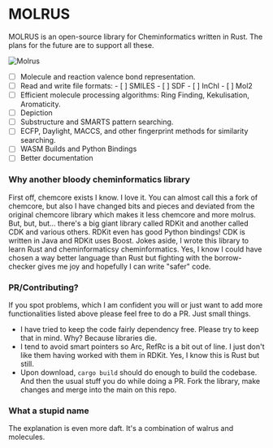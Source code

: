 # MOLRUS

MOLRUS is an open-source library for Cheminformatics written in Rust. The plans for the future are to support all these.

![Molrus]("molrus.png")

- [ ] Molecule and reaction valence bond representation.
- [ ] Read and write file formats: 
        - [ ] SMILES
        - [ ] SDF
        - [ ] InChI
        - [ ] Mol2
- [ ] Efficient molecule processing algorithms: Ring Finding, Kekulisation, Aromaticity.
- [ ] Depiction
- [ ] Substructure and SMARTS pattern searching.
- [ ] ECFP, Daylight, MACCS, and other fingerprint methods for similarity searching.
- [ ] WASM Builds and Python Bindings
- [ ] Better documentation

### Why another bloody cheminformatics library

First off, chemcore exists I know. I love it. You can almost call this a fork of chemcore, but also I have changed bits and pieces and deviated from the original chemcore library which makes it less chemcore and more molrus. But, but, but... there's a big giant library called RDKit and another called CDK and various others. RDKit even has good Python bindings! CDK is written in Java and RDKit uses Boost. Jokes aside, I wrote this library to learn Rust and cheminformaticsy cheminformatics. Yes, I know I could have chosen a way better language than Rust but fighting with the borrow-checker gives me joy and hopefully I can write "safer" code. 

### PR/Contributing?

If you spot problems, which I am confident you will or just want to add more functionalities listed above please feel free to do a PR. Just small things.

- I have tried to keep the code fairly dependency free. Please try to keep that in mind. Why? Because libraries die. 
- I tend to avoid smart pointers so Arc, RefRc is a bit out of line. I just don't like them having worked with them in RDKit. Yes, I know this is Rust but still.
- Upon download, `cargo build` should do enough to build the codebase. And then the usual stuff you do while doing a PR. Fork the library, make changes and merge into the main on this repo.

### What a stupid name

The explanation is even more daft. It's a combination of walrus and molecules.